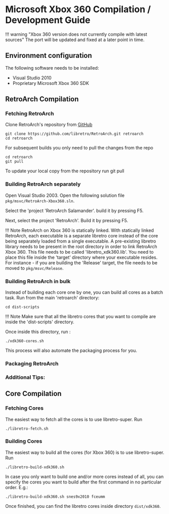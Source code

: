 # Microsoft Xbox 360 Compilation / Development Guide

!!! warning "Xbox 360 version does not currently compile with latest sources"
    The port will be updated and fixed at a later point in time.

## Environment configuration

The following software needs to be installed:

- Visual Studio 2010 
- Proprietary Microsoft Xbox 360 SDK

## RetroArch Compilation

### Fetching RetroArch

Clone RetroArch's repository from [GitHub](https://github.com/libretro/RetroArch)

    git clone https://github.com/libretro/RetroArch.git retroarch
    cd retroarch

For subsequent builds you only need to pull the changes from the repo

    cd retroarch
    git pull

To update your local copy from the repository run git pull

### Building RetroArch separately

Open Visual Studio 2003. Open the following solution file `pkg/msvc/RetroArch-Xbox360.sln`.

Select the 'project 'RetroArch Salamander'. build it by pressing F5. 

Next, select the project 'RetroArch'. Build it by pressing F5.

!!! Note
    RetroArch on Xbox 360 is statically linked. With statically linked RetroArch, each executable is a separate libretro core instead of the core being separately loaded from a single executable. A pre-existing libretro library needs to be present in the root directory in order to link RetroArch Xbox 360. This file needs to be called 'libretro_xdk360.lib'. You need to place this file inside the 'target' directory where your executable resides. For instance - if you are building the 'Release' target, the file needs to be moved to `pkg/msvc/Release`.

### Building RetroArch in bulk

Instead of building each core one by one, you can build all cores as a batch task. Run from the main 'retroarch' directory:

    cd dist-scripts

!!! Note
    Make sure that all the libretro cores that you want to compile are inside the 'dist-scripts' directory.

Once inside this directory, run :

    ./xdk360-cores.sh

This process will also automate the packaging process for you.

### Packaging RetroArch


### Additional Tips:

## Core Compilation

### Fetching Cores

The easiest way to fetch all the cores is to use libretro-super. Run

    ./libretro-fetch.sh

### Building Cores

The easiest way to build all the cores (for Xbox 360) is to use libretro-super. Run

    ./libretro-build-xdk360.sh

In case you only want to build one and/or more cores instead of all, you can specify the cores you want to build after the first command in no particular order. E.g.:

    ./libretro-build-xdk360.sh snes9x2010 fceumm

Once finished, you can find the libretro cores inside directory `dist/xdk360`.
